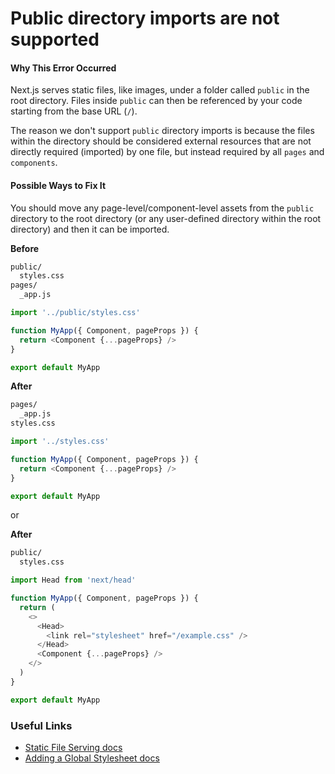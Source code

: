 # Public directory imports are not supported

#### Why This Error Occurred

Next.js serves static files, like images, under a folder called `public` in the root directory. Files inside `public` can then be referenced by your code starting from the base URL (`/`).

The reason we don't support `public` directory imports is because the files within the directory should be considered external resources that are not directly required (imported) by one file, but instead required by all `pages` and `components`.

#### Possible Ways to Fix It

You should move any page-level/component-level assets from the `public` directory to the root directory (or any user-defined directory within the root directory) and then it can be imported.

**Before**

```sh
public/
  styles.css
pages/
  _app.js
```

```js
import '../public/styles.css'

function MyApp({ Component, pageProps }) {
  return <Component {...pageProps} />
}

export default MyApp
```

**After**

```sh
pages/
  _app.js
styles.css
```

```js
import '../styles.css'

function MyApp({ Component, pageProps }) {
  return <Component {...pageProps} />
}

export default MyApp
```

or

**After**

```sh
public/
  styles.css
```

```js
import Head from 'next/head'

function MyApp({ Component, pageProps }) {
  return (
    <>
      <Head>
        <link rel="stylesheet" href="/example.css" />
      </Head>
      <Component {...pageProps} />
    </>
  )
}

export default MyApp
```

### Useful Links

- [Static File Serving docs](https://nextjs.org/docs#static-file-serving-eg-images)
- [Adding a Global Stylesheet docs](https://nextjs.org/docs/basic-features/built-in-css-support#adding-a-global-stylesheet)
